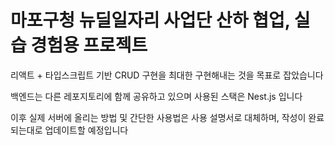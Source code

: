 # 마포구청 뉴딜일자리 사업단 산하 협업, 실습 경험용 프로젝트

리액트 + 타입스크립트 기반 CRUD 구현을 최대한 구현해내는 것을 목표로 잡았습니다

백엔드는 다른 레포지토리에 함께 공유하고 있으며 사용된 스택은 Nest.js 입니다

이후 실제 서버에 올리는 방법 및 간단한 사용법은 사용 설명서로 대체하며, 작성이 완료되는대로 업데이트할 예정입니다
